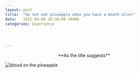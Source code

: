 ```yaml
---
layout: post
title:  "Do not eat pineapple when you have a mouth ulcer"
date:   2022-04-08 10:30:00 +0800
categories: Experience




---
```




<center>**As the title suggests**</center>

![blood on the pineapple](D:\github\homepage\assets\pictures\ulcer\blood_on_pineapple.JPG)
